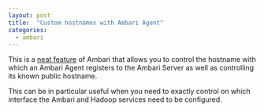 ```yaml
---
layout: post
title:  "Custom hostnames with Ambari Agent"
categories:
  - ambari
---
```


This is a [neat feature](http://docs.hortonworks.com/HDPDocuments/Ambari-2.2.0.0/bk_ambari_reference_guide/content/_how_to_customize_the_name_of_a_host.html) of Ambari that allows you to control the
hostname with which an Ambari Agent registers to the Ambari Server as well as controlling its known
public hostname.

This can be in particular useful when you need to exactly control on which interface the Ambari and
Hadoop services need to be configured.

